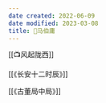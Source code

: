 ```yaml
---
date created: 2022-06-09
date modified: 2023-03-08
title: 🧑马伯庸
---
```


[[📺风起陇西]]

[[《长安十二时辰》]]

[[《古董局中局》]]
